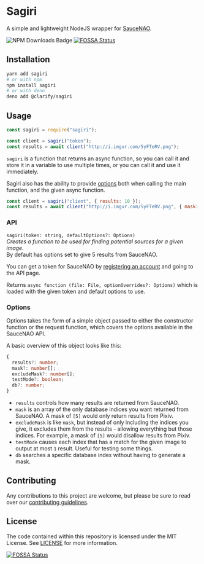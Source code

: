 # Sagiri

A simple and lightweight NodeJS wrapper for [SauceNAO](https://saucenao.com/).

![NPM Downloads Badge](https://img.shields.io/npm/dm/sagiri.svg)
[![FOSSA Status](https://app.fossa.io/api/projects/git%2Bgithub.com%2FClarityCafe%2FSagiri.svg?type=shield)](https://app.fossa.io/projects/git%2Bgithub.com%2FClarityCafe%2FSagiri?ref=badge_shield)

## Installation

```sh
yarn add sagiri
# or with npm
npm install sagiri
# or with deno
deno add @clarify/sagiri
```

## Usage

```js
const sagiri = require("sagiri");

const client = sagiri("token");
const results = await client("http://i.imgur.com/5yFTeRV.png");
```

`sagiri` is a function that returns an async function, so you can call it and store it in a variable to use multiple times, or you can call it and use it immediately.

Sagiri also has the ability to provide [options]() both when calling the main function, and the given async function.

```js
const client = sagiri("client", { results: 10 });
const results = await client("http://i.imgur.com/5yFTeRV.png", { mask: [5] });
```

### API

`sagiri(token: string, defaultOptions?: Options)`  
_Creates a function to be used for finding potential sources for a given image._  
By default has options set to give 5 results from SauceNAO.

You can get a token for SauceNAO by [registering an account](https://saucenao.com/user.php) and going to the API page.

Returns `async function (file: File, optionOverrides?: Options)` which is loaded with the given token and default options to use.

### Options

Options takes the form of a simple object passed to either the constructor function or the request function, which covers the options available in the SauceNAO API.

A basic overview of this object looks like this:

```ts
{
  results?: number;
  mask?: number[];
  excludeMask?: number[];
  testMode?: boolean;
  db?: number;
}
```

- `results` controls how many results are returned from SauceNAO.
- `mask` is an array of the only database indices you want returned from SauceNAO. A mask of `[5]` would only return results from Pixiv.
- `excludeMask` is like `mask`, but instead of only including the indices you give, it excludes them from the results - allowing everything but those indices. For example, a mask of `[5]` would disallow results from Pixiv.
- `testMode` causes each index that has a match for the given image to output at most `1` result. Useful for testing some things.
- `db` searches a specific database index without having to generate a mask.

## Contributing

Any contributions to this project are welcome, but please be sure to read over our [contributing guidelines](./.github/CONTRIBUTING.md).

## License

The code contained within this repository is licensed under the MIT License. See [LICENSE](./LICENSE) for more information.

[![FOSSA Status](https://app.fossa.io/api/projects/git%2Bgithub.com%2FClarityCafe%2FSagiri.svg?type=large)](https://app.fossa.io/projects/git%2Bgithub.com%2FClarityCafe%2FSagiri?ref=badge_large)
